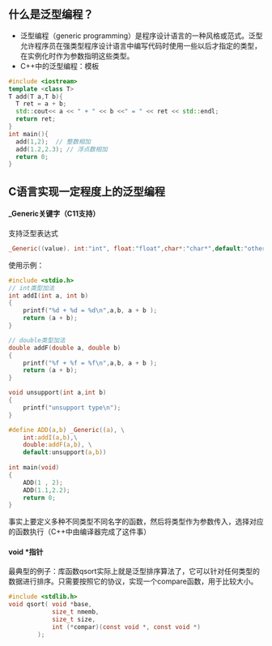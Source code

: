 ## 什么是泛型编程？
- 泛型编程（generic programming）是程序设计语言的一种风格或范式。泛型允许程序员在强类型程序设计语言中编写代码时使用一些以后才指定的类型，在实例化时作为参数指明这些类型。
- C\+\+中的泛型编程：模板
```cpp
#include <iostream>
template <class T>
T add(T a,T b){
  T ret = a + b;
  std::cout<< a << " + " << b <<" = " << ret << std::endl;
  return ret;
}
int main(){
  add(1,2);  // 整数相加
  add(1.2,2.3); // 浮点数相加
  return 0;
}
```

## C语言实现一定程度上的泛型编程
#### _Generic关键字（C11支持）
支持泛型表达式
```c
_Generic((value). int:"int", float:"float",char*:"char*",default:"other type")
```

使用示例：
```c
#include <stdio.h>
// int类型加法
int addI(int a, int b)
{
    printf("%d + %d = %d\n",a,b, a + b );
    return (a + b);
}

// double类型加法
double addF(double a, double b)
{
    printf("%f + %f = %f\n",a,b, a + b );
    return (a + b);
}

void unsupport(int a,int b)
{
    printf("unsupport type\n");
}

#define ADD(a,b) _Generic((a), \
    int:addI(a,b),\
    double:addF(a,b), \
    default:unsupport(a,b))
    
int main(void)
{
    ADD(1 , 2);
    ADD(1.1,2.2);
    return 0;
}
```
事实上要定义多种不同类型不同名字的函数，然后将类型作为参数传入，选择对应的函数执行（C\+\+中由编译器完成了这件事）

#### void *指针

最典型的例子：库函数qsort实际上就是泛型排序算法了，它可以针对任何类型的数据进行排序。只需要按照它的协议，实现一个compare函数，用于比较大小。
```c
#include <stdlib.h>
void qsort( void *base, 
            size_t nmemb, 
            size_t size,
            int (*compar)(const void *, const void *)
        );

```
